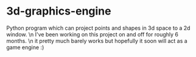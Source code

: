 # 3d-graphics-engine
Python program which can project points and shapes in 3d space to a 2d window. \n
I've been working on this project on and off for roughly 6 months. \n
it pretty much barely works but hopefully it soon will act as a game engine :)
